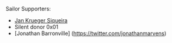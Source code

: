 Sailor Supporters:

* [Jan Krueger Siqueira](https://github.com/wallysalami) 
* Silent donor 0x01
* [Jonathan Barronville] (https://twitter.com/jonathanmarvens)
